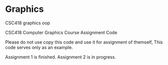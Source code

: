 # Graphics
CSC418 graphics oop

CSC418 Computer Graphics Course Assignment Code

Please do not use copy this code and use it for assignment of themself,
This code serves only as an example.


Assignment 1 is finished.
Assignment 2 is in progress.
